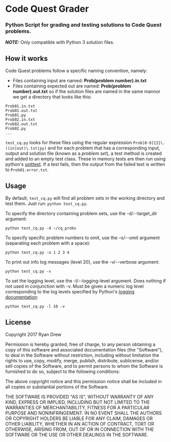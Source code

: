 # Code Quest Grader
### Python Script for grading and testing solutions to Code Quest problems.

***NOTE:*** Only compatible with Python 3 solution files.

## How it works
Code Quest problems follow a specific naming convention, namely:
* Files containing input are named: **Prob(problem number).in.txt**
* Files containing expected out are named: **Prob(problem number).out.txt**
so if the solution files are named in the same mannor we get a directory that looks like this:
```
Prob01.in.txt
Prob01.out.txt
Prob01.py
Prob02.in.txt
Prob02.out.txt
Prob02.py
...
```
`test_cq.py` looks for these files using the regular expression `Prob[0-9]{2}\.((in|out)\.txt|py)` and for each problem that has a corresponding input, output and solution file (known as a *problem set*), a test method is created and added to an empty test class. These in memory tests are then run using python's [unittest](https://docs.python.org/3/library/unittest.html). If a test fails, then the output from the failed test is written to `Prob01.error.txt`.

## Usage
By default, `test_cq.py` will find all problem sets in the working directory and test them. Just run: `python test_cq.py`.

To specify the directory containing problem sets, use the -d/--target_dir argument:
```
python test_cq.py -d ~/cq_probs
```

To specify specific problem numbers to omit, use the -o/--omit argument (separating each problem with a space):
```
python test_cq.py -o 1 2 3 4
```

To print out info log messages (level 20), use the -v/--verbose argument:
```
python test_cq.py -v
```

To set the logging level, use the -l/--logging-level argument. Does nothing if not used in conjunction with -v. Must be given a numeric log level corresponding to the log levels specified by Python's [logging documentation](https://docs.python.org/2/library/logging.html#levels):
```
python test_cq.py -l 10 -v
```

## License
Copyright 2017 Ryan Drew

Permission is hereby granted, free of charge, to any person obtaining a
copy of this software and associated documentation files (the "Software"),
to deal in the Software without restriction, including without limitation
the rights to use, copy, modify, merge, publish, distribute, sublicense,
and/or sell copies of the Software, and to permit persons to whom the
Software is furnished to do so, subject to the following conditions:

The above copyright notice and this permission notice shall be included
in all copies or substantial portions of the Software.

THE SOFTWARE IS PROVIDED "AS IS", WITHOUT WARRANTY OF ANY KIND, EXPRESS
OR IMPLIED, INCLUDING BUT NOT LIMITED TO THE WARRANTIES OF
MERCHANTABILITY, FITNESS FOR A PARTICULAR PURPOSE AND NONINFRINGEMENT.
IN NO EVENT SHALL THE AUTHORS OR COPYRIGHT HOLDERS BE LIABLE FOR ANY
CLAIM, DAMAGES OR OTHER LIABILITY, WHETHER IN AN ACTION OF CONTRACT,
TORT OR OTHERWISE, ARISING FROM, OUT OF OR IN CONNECTION WITH THE SOFTWARE
OR THE USE OR OTHER DEALINGS IN THE SOFTWARE.
